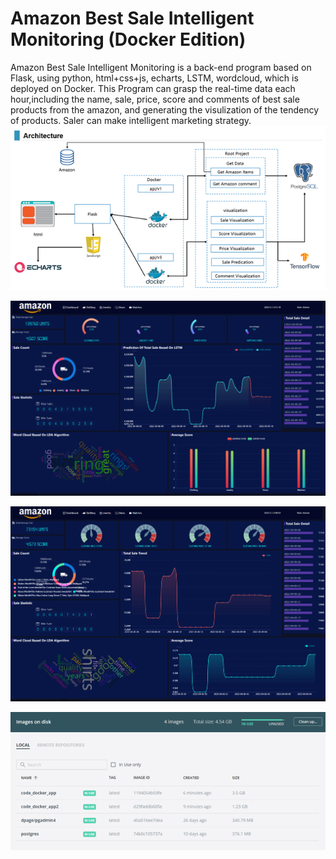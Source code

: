 # Amazon Best Sale Intelligent Monitoring (Docker Edition) 
Amazon Best Sale Intelligent Monitoring is a back-end program based on Flask, using python, html+css+js, echarts, LSTM, wordcloud, which is deployed on Docker. This Program can grasp the real-time data each hour,including the name, sale, price, score and comments of best sale products from the amazon, and generating the visulization of the tendency of products. Saler can make intelligent marketing strategy. 
![image](https://github.com/muhaochen-2021/-Star1-Amazon-Best-Sale-Intelligent-Monitoring-Docker-Edition/blob/master/overview.png)

![image](https://github.com/muhaochen-2021/-Star1-Amazon-Best-Sale-Intelligent-Monitoring-Docker-Edition/blob/master/example1.png)

![image](https://github.com/muhaochen-2021/-Star1-Amazon-Best-Sale-Intelligent-Monitoring-Docker-Edition/blob/master/example2.png)

![image](https://github.com/muhaochen-2021/-Star1-Amazon-Best-Sale-Intelligent-Monitoring-Docker-Edition/blob/master/docker.png)

